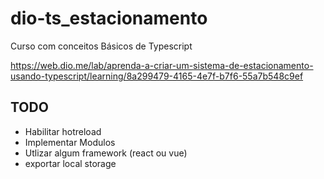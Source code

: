 # dio-ts_estacionamento
Curso com conceitos Básicos de Typescript

https://web.dio.me/lab/aprenda-a-criar-um-sistema-de-estacionamento-usando-typescript/learning/8a299479-4165-4e7f-b7f6-55a7b548c9ef

## TODO
- Habilitar hotreload
- Implementar Modulos
- Utlizar algum framework (react ou vue)
- exportar local storage
